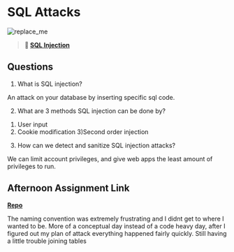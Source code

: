 # SQL Attacks

![replace_me](https://codeworks.blob.core.windows.net/public/assets/img/illustrations/placeholder.svg)

> **📖 [SQL Injection](https://codeworksacademy.com/fs-student-guide/resources/wk11/03-SQL-Injection)**

## Questions

1. What is SQL injection?

An attack on your database by inserting specific sql code. 

2. What are 3 methods SQL injection can be done by?

1) User input
2) Cookie modification
3)Second order injection

3. How can we detect and sanitize SQL injection attacks?

We can limit account privileges, and give web apps the least amount of privileges to run.


## Afternoon Assignment Link

**[Repo](https://github.com/TyHafen/Friendzone.git)**

The naming convention was extremely frustrating and I didnt get to where I wanted to be. More of a conceptual day instead of a code heavy day, after I figured out my plan of attack everything happened fairly quickly. Still having a little trouble joining tables     
